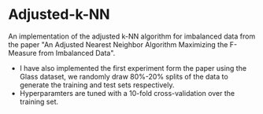 # Adjusted-k-NN
An implementation of the adjusted k-NN algorithm for imbalanced data from the paper "An Adjusted Nearest Neighbor Algorithm Maximizing the F-Measure from Imbalanced Data". 
-  I have also implemented the first experiment form the paper using the Glass dataset, we randomly draw 80%-20% splits of the data to generate the training and test sets respectively.
-  Hyperparamters are tuned with a 10-fold cross-validation over the training set.
